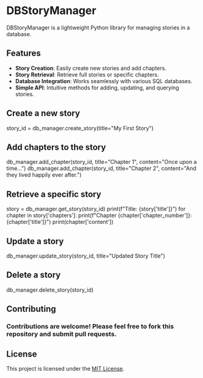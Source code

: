 # DBStoryManager

DBStoryManager is a lightweight Python library for managing stories in a database.

## Features

- **Story Creation**: Easily create new stories and add chapters.
- **Story Retrieval**: Retrieve full stories or specific chapters.
- **Database Integration**: Works seamlessly with various SQL databases.
- **Simple API**: Intuitive methods for adding, updating, and querying stories.

## Create a new story
story_id = db_manager.create_story(title="My First Story")

## Add chapters to the story
db_manager.add_chapter(story_id, title="Chapter 1", content="Once upon a time...")
db_manager.add_chapter(story_id, title="Chapter 2", content="And they lived happily ever after.")

## Retrieve a specific story
story = db_manager.get_story(story_id)
print(f"Title: {story['title']}")
for chapter in story['chapters']:
    print(f"Chapter {chapter['chapter_number']}: {chapter['title']}")
    print(chapter['content'])

## Update a story
db_manager.update_story(story_id, title="Updated Story Title")

## Delete a story
db_manager.delete_story(story_id)

## Contributing
### Contributions are welcome! Please feel free to fork this repository and submit pull requests.



## License

This project is licensed under the [MIT License](LICENSE).
